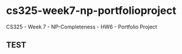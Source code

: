 # cs325-week7-np-portfolioproject
CS325 - Week 7 - NP-Completeness - HW6 - Portfolio Project

## TEST